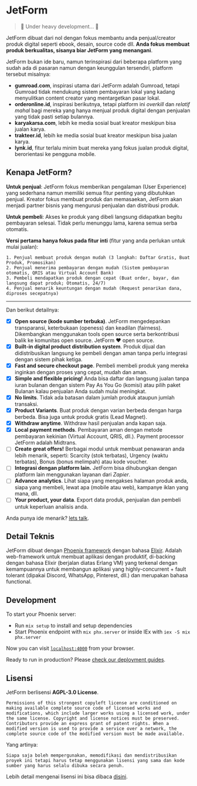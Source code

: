 # JetForm

> 🚧 Under heavy development... 🚧

JetForm dibuat dari nol dengan fokus membantu anda penjual/creator produk digital seperti ebook, desain, source code dll. **Anda fokus membuat produk berkualitas, sisanya biar JetForm yang menangani**.

JetForm bukan ide baru, namun terinspirasi dari beberapa platform yang sudah ada di pasaran namun dengan keunggulan tersendiri, platform tersebut misalnya:

- **gumroad.com**, inspirasi utama dari JetForm adalah Gumroad, tetapi Gumroad tidak mendukung sistem pembayaran lokal yang kadang menyulitkan content creator yang mentargetkan pasar lokal.
- **orderonline.id**, inspirasi berikutnya, tetapi platform ini *overkill* dan *relatif mahal* bagi mereka yang hanya menjual produk digital dengan penjualan yang tidak pasti setiap bulannya.
- **karyakarsa.com**, lebih ke media sosial buat kreator meskipun bisa jualan karya.
- **trakteer.id**, lebih ke media sosial buat kreator meskipun bisa jualan karya.
- **lynk.id**, fitur terlalu minim buat mereka yang fokus jualan produk digital, berorientasi ke pengguna mobile.

## Kenapa JetForm?

**Untuk penjual**: JetForm fokus memberikan pengalaman (User Experience) yang sederhana namun memiliki semua fitur penting yang dibutuhkan penjual. Kreator fokus membuat produk dan memasaekan, JetForm akan menjadi partner bisnis yang mengurusi penjualan dan distribusi produk.

**Untuk pembeli**: Akses ke produk yang dibeli langsung didapatkan begitu pembayaran selesai. Tidak perlu menunggu lama, karena semua serba otomatis.

**Versi pertama hanya fokus pada fitur inti** (fitur yang anda perlukan untuk mulai jualan):
```
1. Penjual membuat produk dengan mudah (3 langkah: Daftar Gratis, Buat Produk, Promosikan)
2. Penjual menerima pembayaran dengan mudah (Sistem pembayaran otomatis, QRIS atau Virtual Account Bank)
3. Pembeli mendapatkan produk dengan cepat (Buat order, bayar, dan langsung dapat produk; Otomatis, 24/7)
4. Penjual menarik keuntungan dengan mudah (Request penarikan dana, diproses secepatnya)
```

---
Dan berikut detailnya:

- [x] **Open source (kode sumber terbuka)**. JetForm mengedepankan transparansi, keterbukaan (openess) dan keadilan (fairness). Dikembangkan menggunakan tools open source serta berkontribusi balik ke komunitas open source. JetForm ❤️ open source.
- [x] **Built-in digital product distribution system**. Produk dijual dan didistribusikan langsung ke pembeli dengan aman tanpa perlu integrasi dengan sistem pihak ketiga.
- [x] **Fast and secure checkout page**. Pembeli membeli produk yang mereka inginkan dengan proses yang cepat, mudah dan aman.
- [x] **Simple and flexible pricing!** Anda bisa daftar dan langsung jualan tanpa iuran bulanan dengan sistem Pay As You Go (komisi) atau pilih paket Bulanan kalau penjualan Anda sudah mulai meningkat.
- [x] **No limits**. Tidak ada batasan dalam jumlah produk ataupun jumlah transaksi.
- [x] **Product Variants**. Buat produk dengan varian berbeda dengan harga berbeda. Bisa juga untuk produk gratis (Lead Magnet).
- [x] **Withdraw anytime**. Withdraw hasil penjualan anda kapan saja.
- [x] **Local payment methods**. Pembayaran aman dengan metode pembayaran kekinian (Virtual Account, QRIS, dll.). Payment processor JetForm adalah Midtrans.
- [ ] **Create great offers!** Berbagai modul untuk membuat penawaran anda lebih menarik, seperti: Scarcity (stok terbatas), Urgency (waktu terbatas), Bonus (bonus melimpah) atau kode voucher.
- [ ] **Integrasi dengan platform lain.** JetForm bisa dihubungkan dengan platform lain menggunakan layanan dari _Zapier_.
- [ ] **Advance analytics**. Lihat siapa yang mengakses halaman produk anda, siapa yang membeli, lewat apa (mobile atau web), kampanye iklan yang mana, dll.
- [ ] **Your product, your data**. Export data produk, penjualan dan pembeli untuk keperluan analisis anda.

Anda punya ide menarik? [lets talk](https://github.com/jetform-dev/jetform/discussions).

## Detail Teknis

JetForm dibuat dengan [Phoenix framework](https://www.phoenixframework.org/) dengan bahasa [Elixir](https://elixir-lang.org/). Adalah web-framework untuk membuat aplikasi dengan produktif, di-backing dengan bahasa Elixir (berjalan diatas Erlang VM) yang terkenal dengan kemampuannya untuk membangun aplikasi yang highly-concurrent + fault tolerant (dipakai Discord, WhatsApp, Pinterest, dll.) dan merupakan bahasa functional.

## Development

To start your Phoenix server:

  * Run `mix setup` to install and setup dependencies
  * Start Phoenix endpoint with `mix phx.server` or inside IEx with `iex -S mix phx.server`

Now you can visit [`localhost:4000`](http://localhost:4000) from your browser.

Ready to run in production? Please [check our deployment guides](https://hexdocs.pm/phoenix/deployment.html).

## Lisensi

JetForm berlisensi **AGPL-3.0 License**.
```
Permissions of this strongest copyleft license are conditioned on making available complete source code of licensed works and modifications, which include larger works using a licensed work, under the same license. Copyright and license notices must be preserved. Contributors provide an express grant of patent rights. When a modified version is used to provide a service over a network, the complete source code of the modified version must be made available.
```

Yang artinya:
```
Siapa saja boleh mempergunakan, memodifikasi dan mendistribusikan proyek ini tetapi harus tetap menggunakan lisensi yang sama dan kode sumber yang harus selalu dibuka secara penuh.
```

Lebih detail mengenai lisensi ini bisa dibaca [disini](https://github.com/jetform-dev/jetform/blob/main/LICENSE).

